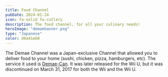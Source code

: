 ```yaml
---
title: Food Channel
pubDate: 2024-01-24
icon: fa-solid fa-cutlery
description: The food channel, for all your culinary needs!
heroImage: "demaebanner.png"
type: "Japanese"
color: d9a41e60
---
```

The Demae Channel was a Japan-exclusive Channel that allowed you to deliver food to your home
(sushi, chicken, pizza, hamburgers, etc). The service it used is <a href="https://demae-can.com/">Demae-Can</a>.
It was later released for the Wii U, but it was discontinued on March 31, 2017 for both the Wii and the Wii U.
